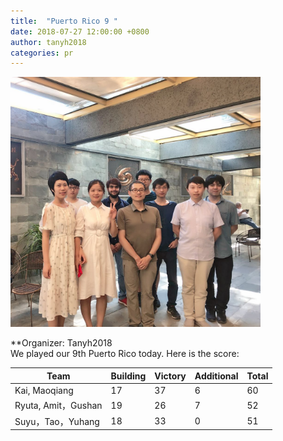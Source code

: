 ```yaml
---
title:  "Puerto Rico 9 "
date: 2018-07-27 12:00:00 +0800
author: tanyh2018
categories: pr
---
```


<a href="/images/pr_20180726.jpg">
<img src="/images/pr_20180726.jpg" width="400"/>
</a>

**Organizer: Tanyh2018  
We played our 9th Puerto Rico today. Here is the score: 

| Team                | Building | Victory | Additional | Total |
| --------------------| -------- | ------- | ---------- | ----- |
| Kai, Maoqiang       | 17       | 37      | 6          | 60    |
| Ryuta, Amit，Gushan | 19       | 26      | 7          | 52    |
| Suyu，Tao，Yuhang   | 18       | 33      | 0          | 51    |
 
